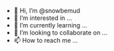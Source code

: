 - 👋 Hi, I’m @snowbemud
- 👀 I’m interested in ...
- 🌱 I’m currently learning ...
- 💞️ I’m looking to collaborate on ...
- 📫 How to reach me ...

<!---
snowbemud/snowbemud is a ✨ special ✨ repository because its `README.md` (this file) appears on your GitHub profile.
You can click the Preview link to take a look at your changes.
--->
